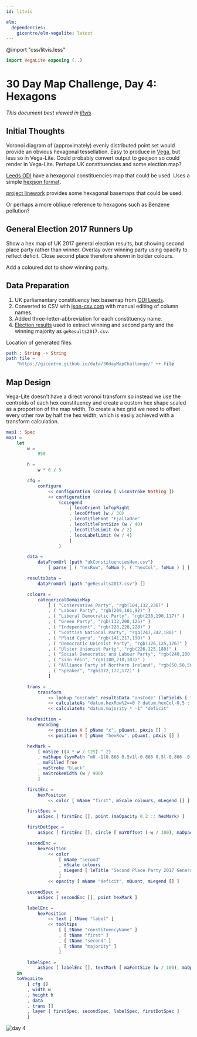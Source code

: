 ```yaml
---
id: litvis

elm:
  dependencies:
    gicentre/elm-vegalite: latest
---
```


@import "css/litvis.less"

```elm {l=hidden}
import VegaLite exposing (..)
```

# 30 Day Map Challenge, Day 4: Hexagons

_This document best viewed in [litvis](https://github.com/gicentre/litvis)_

## Initial Thoughts

Voronoi diagram of (approximately) evenly distributed point set would provide an obvious hexagonal tessellation. Easy to produce in [Vega](https://github.com/gicentre/elm-vega#example), but less so in Vega-Lite. Could probably convert output to geojson so could render in Vega-Lite. Perhaps UK constituencies and some election map?

[Leeds ODI](https://odileeds.org/projects/hexmaps/constituencies/) have a hexagonal constituencies map that could be used. Uses a simple [hexjson format](https://odileeds.org/projects/hexmaps/hexjson).

[project linework](http://www.projectlinework.org) provides some hexagonal basemaps that could be used.

Or perhaps a more oblique reference to hexagons such as Benzene pollution?

## General Election 2017 Runners Up

Show a hex map of UK 2017 general election results, but showing second place party rather than winner. Overlay over winning party using opacity to reflect deficit. Close second place therefore shown in bolder colours.

Add a coloured dot to show winning party.

## Data Preparation

1.  UK parliamentary constituency hex basemap from [ODI Leeds](https://odileeds.org/projects/hexmaps/constituencies).
2.  Converted to CSV with [json-csv.com](https://json-csv.com) with manual editing of column names.
3.  Added three-letter-abbreviation for each constituency name.
4.  [Election results](https://researchbriefings.parliament.uk/ResearchBriefing/Summary/CBP-7979) used to extract winning and second party and the winning majority as `geResults2017.csv`.

Location of generated files:

```elm {l}
path : String -> String
path file =
    "https://gicentre.github.io/data/30dayMapChallenge/" ++ file
```

## Map Design

Vega-Lite doesn't have a direct voronoi transform so instead we use the centroids of each hex constituency and create a custom hex shape scaled as a proportion of the map width. To create a hex grid we need to offset every other row by half the hex width, which is easily achieved with a transform calculation.

```elm {l v}
map1 : Spec
map1 =
    let
        w =
            950

        h =
            w * 6 / 5

        cfg =
            configure
                << configuration (coView [ vicoStroke Nothing ])
                << configuration
                    (coLegend
                        [ lecoOrient loTopRight
                        , lecoOffset (w / 30)
                        , lecoTitleFont "FjallaOne"
                        , lecoTitleFontSize (w / 40)
                        , lecoTitleLimit (w / 2)
                        , lecoLabelLimit (w / 4)
                        ]
                    )

        data =
            dataFromUrl (path "ukConstituenciesHex.csv")
                [ parse [ ( "hexRow", foNum ), ( "hexCol", foNum ) ] ]

        resultsData =
            dataFromUrl (path "geResults2017.csv") []

        colours =
            categoricalDomainMap
                [ ( "Conservative Party", "rgb(104,132,236)" )
                , ( "Labour Party", "rgb(209,101,92)" )
                , ( "Liberal Democratic Party", "rgb(238,190,117)" )
                , ( "Green Party", "rgb(132,200,125)" )
                , ( "Independent", "rgb(228,228,228)" )
                , ( "Scottish National Party", "rgb(247,242,180)" )
                , ( "Plaid Cymru", "rgb(141,217,190)" )
                , ( "Democratic Unionist Party", "rgb(126,125,176)" )
                , ( "Ulster Unionist Party", "rgb(226,125,188)" )
                , ( "Social Democratic and Labour Party", "rgb(240,200,160)" )
                , ( "Sinn Féin", "rgb(180,210,103)" )
                , ( "Alliance Party of Northern Ireland", "rgb(50,50,50)" )
                , ( "Speaker", "rgb(172,172,172)" )
                ]

        trans =
            transform
                << lookup "onsCode" resultsData "onsCode" (luFields [ "first", "second", "majority" ])
                << calculateAs "datum.hexRow%2==0 ? datum.hexCol-0.5 : datum.hexCol" "x"
                << calculateAs "datum.majority * -1" "deficit"

        hexPosition =
            encoding
                << position X [ pName "x", pQuant, pAxis [] ]
                << position Y [ pName "hexRow", pQuant, pAxis [] ]

        hexMark =
            [ maSize ((4 * w / 125) ^ 2)
            , maShape (symPath "m0 -1l0.866 0.5v1l-0.866 0.5l-0.866 -0.5v-1z")
            , maFilled True
            , maStroke "black"
            , maStrokeWidth (w / 900)
            ]

        firstEnc =
            hexPosition
                << color [ mName "first", mScale colours, mLegend [] ]

        firstSpec =
            asSpec [ firstEnc [], point (maOpacity 0.2 :: hexMark) ]

        firstDotSpec =
            asSpec [ firstEnc [], circle [ maYOffset (-w / 100), maOpacity 1 ] ]

        secondEnc =
            hexPosition
                << color
                    [ mName "second"
                    , mScale colours
                    , mLegend [ leTitle "Second Place Party 2017 General Election" ]
                    ]
                << opacity [ mName "deficit", mQuant, mLegend [] ]

        secondSpec =
            asSpec [ secondEnc [], point hexMark ]

        labelEnc =
            hexPosition
                << text [ tName "label" ]
                << tooltips
                    [ [ tName "constituencyName" ]
                    , [ tName "first" ]
                    , [ tName "second" ]
                    , [ tName "majority" ]
                    ]

        labelSpec =
            asSpec [ labelEnc [], textMark [ maFontSize (w / 100), maOpacity 0.6 ] ]
    in
    toVegaLite
        [ cfg []
        , width w
        , height h
        , data
        , trans []
        , layer [ firstSpec, secondSpec, labelSpec, firstDotSpec ]
        ]
```

![day 4](images/day04.jpg)
